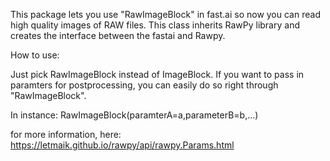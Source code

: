 This package lets you use "RawImageBlock" in fast.ai so now you can read high quality images of RAW files.
This class inherits RawPy library and creates the interface between the fastai and Rawpy.

How to use:

Just pick RawImageBlock instead of ImageBlock. If you want to pass in paramters for postprocessing, you can easily do so right through "RawImageBlock".

In instance: RawImageBlock(paramterA=a,parameterB=b,...)

for more information, here:
https://letmaik.github.io/rawpy/api/rawpy.Params.html